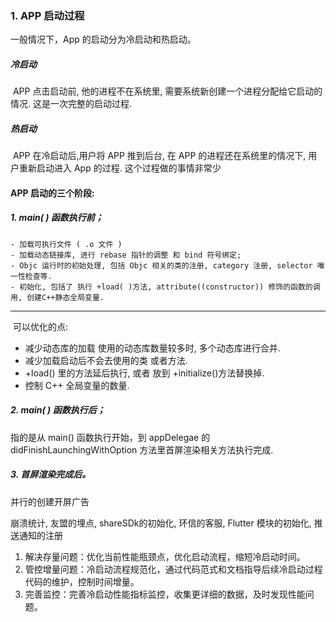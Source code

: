 ### 1. APP 启动过程

一般情况下，App 的启动分为冷启动和热启动。

##### 冷启动

​	APP 点击启动前, 他的进程不在系统里, 需要系统新创建一个进程分配给它启动的情况. 这是一次完整的启动过程.

##### 热启动

​	APP 在冷启动后,用户将 APP 推到后台, 在 APP 的进程还在系统里的情况下, 用户重新启动进入 App 的过程. 这个过程做的事情非常少

#### APP 启动的三个阶段:

##### 1. main( ) 函数执行前；

	- 加载可执行文件 ( .o 文件 )
	- 加载动态链接库, 进行 rebase 指针的调整 和 bind 符号绑定;
	- Objc 运行时的初始处理, 包括 Objc 相关的类的注册, category 注册, selector 唯一性检查等.
	- 初始化, 包括了 执行 +load( )方法, attribute((constructor)) 修饰的函数的调用, 创建C++静态全局变量.

--------

​	可以优化的点:

- 减少动态库的加载 使用的动态库数量较多时, 多个动态库进行合并.
- 减少加载启动后不会去使用的类 或者方法.
- +load() 里的方法延后执行, 或者 放到 +initialize()方法替换掉. 
- 控制 C++ 全局变量的数量.

##### 2. main( ) 函数执行后；

指的是从 main() 函数执行开始，到 appDelegae 的 didFinishLaunchingWithOption 方法里首屏渲染相关方法执行完成. 

##### 3. 首屏渲染完成后。

并行的创建开屏广告

崩溃统计, 友盟的埋点, shareSDk的初始化, 环信的客服, Flutter 模块的初始化, 推送通知的注册



1. 解决存量问题：优化当前性能瓶颈点，优化启动流程，缩短冷启动时间。
2. 管控增量问题：冷启动流程规范化，通过代码范式和文档指导后续冷启动过程代码的维护，控制时间增量。
3. 完善监控：完善冷启动性能指标监控，收集更详细的数据，及时发现性能问题。